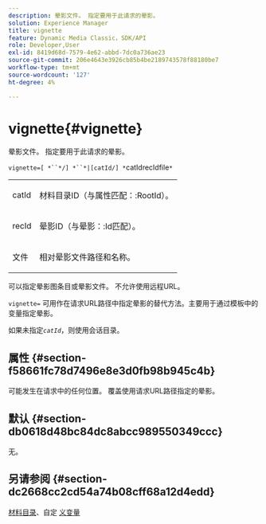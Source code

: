 ```yaml
---
description: 晕影文件。 指定要用于此请求的晕影。
solution: Experience Manager
title: vignette
feature: Dynamic Media Classic，SDK/API
role: Developer,User
exl-id: 8419d68d-7579-4e62-abbd-7dc0a736ae23
source-git-commit: 206e4643e3926cb85b4be2189743578f88180be7
workflow-type: tm+mt
source-wordcount: '127'
ht-degree: 4%

---
```


# vignette{#vignette}

晕影文件。 指定要用于此请求的晕影。

`vignette=[ *``*/] *``*|[catId/] *`catIdrecIdfile`*`

<table id="simpletable_432EC5501CA3431B83A762C3EE4E8DD2"> 
 <tr class="strow"> 
  <td class="stentry"> <p><span class="varname"> catId</span> </p> </td> 
  <td class="stentry"> <p>材料目录ID（与<span class="codeph">属性匹配：:RootId</span>）。 </p></td> 
 </tr> 
 <tr class="strow"> 
  <td class="stentry"> <p><span class="varname"> recId</span> </p></td> 
  <td class="stentry"> <p>晕影ID（与<span class="codeph">晕影：:Id</span>匹配）。 </p></td> 
 </tr> 
 <tr class="strow"> 
  <td class="stentry"> <p><span class="varname"> 文件</span> </p></td> 
  <td class="stentry"> <p>相对晕影文件路径和名称。 </p></td> 
 </tr> 
</table>

可以指定晕影图条目或晕影文件。 不允许使用远程URL。

`vignette=` 可用作在请求URL路径中指定晕影的替代方法。主要用于通过模板中的变量指定晕影。

如果未指定&#x200B;*`catId`*，则使用会话目录。

## 属性 {#section-f58661fc78d7496e8e3d0fb98b945c4b}

可能发生在请求中的任何位置。 覆盖使用请求URL路径指定的晕影。

## 默认 {#section-db0618d48bc84dc8abcc989550349ccc}

无。

## 另请参阅 {#section-dc2668cc2cd54a74b08cff68a12d4edd}

[材料目录](../../../../../ir-api/http-protocol/image-rendering-api-ref/c-ir-http-protocol-ref/c-ir-http-protocol-syntax-and-features/c-ir-http-material-catalogs/c-ir-http-material-catalogs.md#concept-772742c1688f420a88a56f5136ad1db2)、自定 [义变量](../../../../../ir-api/http-protocol/image-rendering-api-ref/c-ir-http-protocol-ref/c-ir-http-protocol-syntax-and-features/c-ir-custom-variables/c-ir-custom-variables.md#concept-8a1d9a50d09a4b7b97b8c83365971f96)
